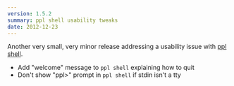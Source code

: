 ```yaml
---
version: 1.5.2
summary: ppl shell usability tweaks
date: 2012-12-23
---
```


Another very small, very minor release addressing a usability issue with [ppl
shell](/documentation/commands/shell).

* Add "welcome" message to `ppl shell` explaining how to quit
* Don't show "ppl>" prompt in `ppl shell` if stdin isn't a tty
